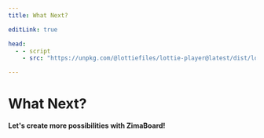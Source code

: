 ```yaml
---
title: What Next?

editLink: true

head:
  - - script
    - src: "https://unpkg.com/@lottiefiles/lottie-player@latest/dist/lottie-player.js"

---
```


# What Next?

<lottie-player v-pre src="https://assets4.lottiefiles.com/packages/lf20_hcvhvcxy.json"  background="transparent"  speed="1"  style="width: 100%;"  loop  autoplay></lottie-player>

**Let's create more possibilities with ZimaBoard!**

[<Badge text="Go to Projects"/>](/Projects/)